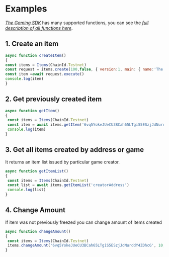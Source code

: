 # Examples

[_The Gaming SDK_](https://github.com/acrylplatform/acryl-games#readme) has many supported functions, you can see the [_full description of all functions here_](https://acrylplatform.github.io/acryl-games/index.html).

## 1. Create an item

```js
async function createItem()
{
const items = Items(ChainId.Testnet)
const request = items.create(100,false, { version:1, main: { name:'The sword of pain', img:'img_url'}, misc: {} }, seed)
const item =await request.execute()
console.log(item)
}
```

## 2. Get previously created item

```js
async function getItem() 
{
 const items = Items(ChainId.Testnet)
 const item = await items.getItem('6vq5YokeJUeCU3BCah65LTgiS5ESzjJdNurddY4ZDhcG', false)
 console.log(item)
}
```

## 3. **Get all items created by address or game**

It returns an item list issued by particular game creator.

```js
async function getItemList() 
{
 const items = Items(ChainId.Testnet)
 const list = await items.getItemList('creatorAddress')
 console.log(list)
}
```

## 4. Change Amount

If item was not previously freezed you can change amount of items created

```js
async function changeAmount()
{
 const items = Items(ChainId.Testnet)
 items.changeAmount('6vq5YokeJUeCU3BCah65LTgiS5ESzjJdNurddY4ZDhcG', 10, false, seed)
}
```



